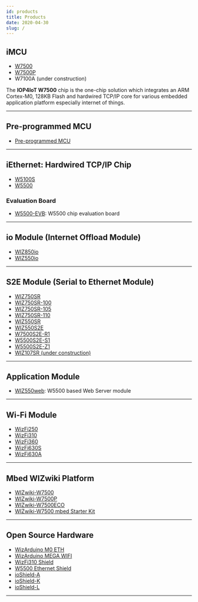 ```yaml
---
id: products
title: Products
date: 2020-04-30
slug: /
---
```


## iMCU

  - [W7500](iMCU/W7500/Overview.md)
  - [W7500P](iMCU/W7500P/Overview.md)
  - W7100A (under construction)

The **IOP4IoT W7500** chip is the one-chip solution which integrates an
ARM Cortex-M0, 128KB Flash and hardwired TCP/IP core for various
embedded application platform especially internet of things.

-----

## Pre-programmed MCU

  - [Pre-programmed MCU](Pre-programmed-MCU/W7500P-S2E/pre_programmed_mcu.md) 

-----

## iEthernet: Hardwired TCP/IP Chip

  - [W5100S](iEthernet/W5100S/Overview.md)
  - [W5500](iEthernet/W5500/Overview.md)

### Evaluation Board

  -  [W5500-EVB](iEthernet/W5500/W5500-EVB/W5500-EVB.md): W5500 chip evaluation
    board

-----

## io Module (Internet Offload Module)

  * [WIZ850io](ioModule/WIZ850io/WIZ850io.md)
  * [WIZ550io](ioModule/WIZ550io/Overview.md)


-----
## S2E Module (Serial to Ethernet Module)

 * [WIZ750SR](S2E-Module/WIZ750SR/WIZ750SR.md)
 * [WIZ750SR-100](S2E-Module/WIZ750SR-1xx-Series/WIZ750SR-100/WIZ750SR-100.md)
 * [WIZ750SR-105](S2E-Module/WIZ750SR-1xx-Series/WIZ750SR-105/WIZ750SR-105.md)
 * [WIZ750SR-110](S2E-Module/WIZ750SR-1xx-Series/WIZ750SR-110/WIZ750SR-110.md)
 * [WIZ550SR](S2E-Module/WIZ550SR/WIZ550SR.md)
 * [WIZ550S2E](S2E-Module/WIZ550S2E/WIZ550S2E.md)
 * [W7500S2E-R1](S2E-Module/W7500S2E-R1/W7500S2E-R1.md)
 * [W5500S2E-S1](S2E-Module/W5500S2E-S1/W5500S2E-S1.md)
 * [W5500S2E-Z1](S2E-Module/W5500S2E-Z1/W5500S2E-Z1.md)
 * [WIZ107SR (under construction)](S2E-Module/WIZ107SR.md) 


-----

## Application Module

  * [WIZ550web](App-Module/WIZ550web/WIZ550web.md): W5500 based Web Server module

-----

## Wi-Fi Module

  * [WizFi250](Wi-Fi-Module/WizFi250/WizFi250.md)
  * [WizFi310](Wi-Fi-Module/WizFi310/WizFi310.md)
  * [WizFi360](Wi-Fi-Module/WizFi360/WizFi360.md)
  * [WizFi630S](Wi-Fi-Module/WizFi630S/WizFi630S.md)
  * [WizFi630A](Wi-Fi-Module/WizFi630A/WizFi630A.md)


-----

## Mbed WIZwiki Platform

  - [WIZwiki-W7500](Mbed-WIZwiki-Platform/WIZwiki-W7500/Overview.md)
  - [WIZwiki-W7500P](Mbed-WIZwiki-Platform/WIZwiki-W7500P/Overview.md) 
  - [WIZwiki-W7500ECO](Mbed-WIZwiki-Platform/WIZwiki-W7500ECO/Overview.md)
  - [WIZwiki-W7500 mbed Starter Kit](Mbed-WIZwiki-Platform/WIZwiki-W7500-Mbed-Starter-Kit/WIZwiki-W7500_Mbed_Starter_Kit.md)

-----

## Open Source Hardware

  - [WizArduino M0 ETH](Open-Source-Hardware/WizArduino_M0_ETH.md)
  - [WizArduino MEGA WIFI](Open-Source-Hardware/WizArduino_MEGA_WIFI.md)
  - [WizFi310 Shield](Open-Source-Hardware/WizFi310_Shield.md)
  - [W5500 Ethernet Shield](Open-Source-Hardware/W5500_Ethernet_Shield.md)
  - [ioShield-A](Open-Source-Hardware/ioShield-A.md)
  - [ioShield-K](Open-Source-Hardware/ioShield-K.md)
  - [ioShield-L](Open-Source-Hardware/ioShield-L.md)

-----
